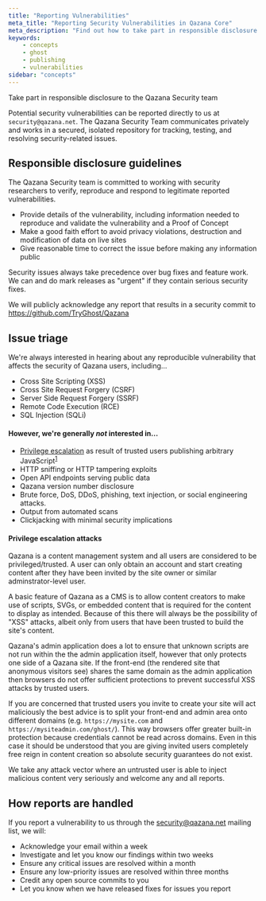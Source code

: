 ```yaml
---
title: "Reporting Vulnerabilities"
meta_title: "Reporting Security Vulnerabilities in Qazana Core"
meta_description: "Find out how to take part in responsible disclosure to the Qazana security team."
keywords:
    - concepts
    - ghost
    - publishing
    - vulnerabilities
sidebar: "concepts"
---
```


Take part in responsible disclosure to the Qazana Security team

Potential security vulnerabilities can be reported directly to us at `security@qazana.net`. The Qazana Security Team communicates privately and works in a secured, isolated repository for tracking, testing, and resolving security-related issues.


## Responsible disclosure guidelines

The Qazana Security team is committed to working with security researchers to verify, reproduce and respond to legitimate reported vulnerabilities.

- Provide details of the vulnerability, including information needed to reproduce and validate the vulnerability and a Proof of Concept
- Make a good faith effort to avoid privacy violations, destruction and modification of data on live sites
- Give reasonable time to correct the issue before making any information public

Security issues always take precedence over bug fixes and feature work. We can and do mark releases as "urgent" if they contain serious security fixes.

We will publicly acknowledge any report that results in a security commit to https://github.com/TryGhost/Qazana


## Issue triage

We're always interested in hearing about any reproducible vulnerability that affects the security of Qazana users, including...

- Cross Site Scripting (XSS)
- Cross Site Request Forgery (CSRF)
- Server Side Request Forgery (SSRF)
- Remote Code Execution (RCE)
- SQL Injection (SQLi)

#### However, we're generally _not_ interested in...

- [Privilege escalation](#privilege-escalation-attacks) as result of trusted users publishing arbitrary JavaScript<sup><a href="#privilege-escalation-attacks">1</a><sup>
- HTTP sniffing or HTTP tampering exploits
- Open API endpoints serving public data
- Qazana version number disclosure
- Brute force, DoS, DDoS, phishing, text injection, or social engineering attacks.
- Output from automated scans
- Clickjacking with minimal security implications

#### Privilege escalation attacks

Qazana is a content management system and all users are considered to be privileged/trusted. A user can only obtain an account and start creating content after they have been invited by the site owner or similar adminstrator-level user.

A basic feature of Qazana as a CMS is to allow content creators to make use of scripts, SVGs, or embedded content that is required for the content to display as intended. Because of this there will always be the possibility of "XSS" attacks, albeit only from users that have been trusted to build the site's content.

Qazana's admin application does a lot to ensure that unknown scripts are not run within the the admin application itself, however that only protects one side of a Qazana site. If the front-end (the rendered site that anonymous visitors see) shares the same domain as the admin application then browsers do not offer sufficient protections to prevent successful XSS attacks by trusted users.

If you are concerned that trusted users you invite to create your site will act maliciously the best advice is to split your front-end and admin area onto different domains (e.g. `https://mysite.com` and `https://mysiteadmin.com/ghost/`). This way browsers offer greater built-in protection because credentials cannot be read across domains. Even in this case it should be understood that you are giving invited users completely free reign in content creation so absolute security guarantees do not exist.

We take any attack vector where an untrusted user is able to inject malicious content very seriously and welcome any and all reports.

## How reports are handled

If you report a vulnerability to us through the security@qazana.net mailing list, we will:

- Acknowledge your email within a week
- Investigate and let you know our findings within two weeks
- Ensure any critical issues are resolved within a month
- Ensure any low-priority issues are resolved within three months
- Credit any open source commits to you
- Let you know when we have released fixes for issues you report
